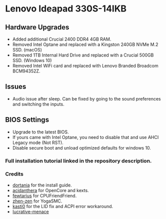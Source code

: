 # Lenovo Ideapad 330S-14IKB

## Hardware Upgrades
- Added additional Crucial 2400 DDR4 4GB RAM.
- Removed Intel Optane and replaced with a Kingston 240GB NVMe M.2 SSD. (macOS)
- Removed 1TB Internal Hard Drive and replaced with a Crucial 500GB SSD. (Windows 10)
- Removed Intel WiFi card and replaced with Lenovo Branded Broadcom BCM94352Z.

## Issues
- Audio issue after sleep. Can be fixed by going to the sound preferences and switching the inputs.

## BIOS Settings
- Upgrade to the latest BIOS.
- If yours came with Intel Optane, you need to disable that and use AHCI Legacy mode (Not RST).
- Disable secure boot and unload optimized defaults for windows 10.

### Full installation tutorial linked in the repository description.

### Credits
- [dortania](https://github.com/dortania) for the install guide.
- [acidanthera](https://github.com/acidanthera) for OpenCore and kexts.
- [fewtarius](https://github.com/fewtarius) for CPUFriendFriend.
- [zhen-zen](https://github.com/zhen-zen) for YogaSMC.
- [kasti0](https://github.com/kasti0) for the LID fix and ACPI error workaround.
- [lucrative-menace](https://github.com/lucrative-menace)
